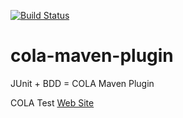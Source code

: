 [![Build Status](https://travis-ci.org/bmsantos/cola-maven-plugin.svg?branch=master)](https://travis-ci.org/bmsantos/cola-maven-plugin)

cola-maven-plugin
==================

JUnit + BDD = COLA Maven Plugin

COLA Test [Web Site](http://bmsantos.github.io/cola-maven-plugin/)
